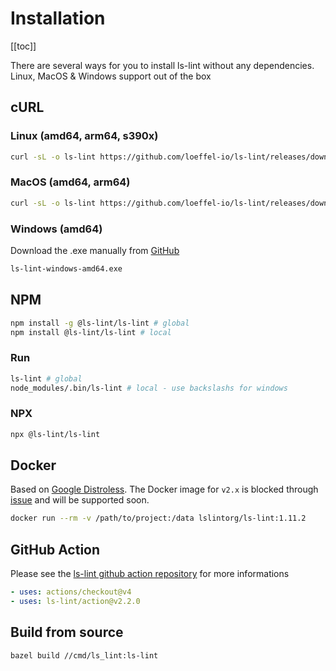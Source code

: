 # Installation

[[toc]]

There are several ways for you to install ls-lint without any dependencies.  
Linux, MacOS & Windows support out of the box

## cURL

### Linux (amd64, arm64, s390x)

```bash
curl -sL -o ls-lint https://github.com/loeffel-io/ls-lint/releases/download/v2.2.0/ls-lint-linux-amd64 && chmod +x ls-lint && ./ls-lint
```

### MacOS (amd64, arm64)

```bash
curl -sL -o ls-lint https://github.com/loeffel-io/ls-lint/releases/download/v2.2.0/ls-lint-darwin-arm64 && chmod +x ls-lint && ./ls-lint
```

### Windows (amd64)

Download the .exe manually from [GitHub](https://github.com/loeffel-io/ls-lint/releases/download/v2.2.0/ls-lint-windows-amd64.exe)

```bash
ls-lint-windows-amd64.exe
```

## NPM

```bash
npm install -g @ls-lint/ls-lint # global
npm install @ls-lint/ls-lint # local
```

### Run

```bash
ls-lint # global
node_modules/.bin/ls-lint # local - use backslashs for windows
```

### NPX

```bash
npx @ls-lint/ls-lint
```

## Docker

Based on [Google Distroless](https://github.com/GoogleContainerTools/distroless). The Docker image for `v2.x` is blocked through [issue](https://github.com/bazelbuild/rules_docker/issues/1599) and will be supported soon.

```bash
docker run --rm -v /path/to/project:/data lslintorg/ls-lint:1.11.2
```

## GitHub Action

Please see the [ls-lint github action repository](https://github.com/ls-lint/action) for more informations

```yaml
- uses: actions/checkout@v4
- uses: ls-lint/action@v2.2.0
```

## Build from source

```bash
bazel build //cmd/ls_lint:ls-lint
```